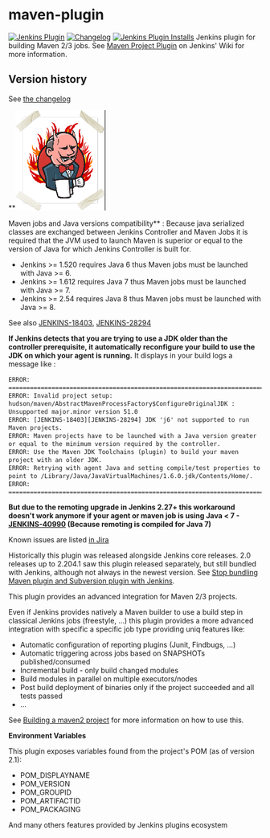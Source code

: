 maven-plugin
============
[![Jenkins Plugin](https://img.shields.io/jenkins/plugin/v/maven-plugin)](https://plugins.jenkins.io/maven-plugin)
[![Changelog](https://img.shields.io/github/v/tag/jenkinsci/maven-plugin?label=changelog)](https://github.com/jenkinsci/maven-plugin/blob/master/CHANGELOG.md)
[![Jenkins Plugin Installs](https://img.shields.io/jenkins/plugin/i/maven-plugin?color=blue)](https://plugins.jenkins.io/maven-plugin)
Jenkins plugin for building Maven 2/3 jobs.
See [Maven Project Plugin](https://wiki.jenkins-ci.org/display/JENKINS/Maven+Project+Plugin) on Jenkins' Wiki for more information.

## Version history

See [the changelog](CHANGELOG.md)

**![](docs/images/hn.png)

Maven jobs and Java versions compatibility** : Because java serialized classes are exchanged
between Jenkins Controller and Maven Jobs it is required that the JVM used
to launch Maven is superior or equal to the version of Java for which
Jenkins Controller is built for.

-   Jenkins \>= 1.520 requires Java 6 thus Maven jobs must be launched
    with Java \>= 6.
-   Jenkins \>= 1.612 requires Java 7 thus Maven jobs must be launched
    with Java \>= 7.
-   Jenkins \>= 2.54 requires Java 8 thus Maven jobs must be launched
    with Java \>= 8.

See also
[JENKINS-18403](https://issues.jenkins-ci.org/browse/JENKINS-18403),
[JENKINS-28294](https://issues.jenkins-ci.org/browse/JENKINS-28294)

**If Jenkins detects that you are trying to use a JDK older than the
controller prerequisite, it automatically reconfigure your build to use the
JDK on which your agent is running.** It displays in your build logs a
message like :

``` syntaxhighlighter-pre
ERROR: ================================================================================
ERROR: Invalid project setup: hudson/maven/AbstractMavenProcessFactory$ConfigureOriginalJDK : Unsupported major.minor version 51.0
ERROR: [JENKINS-18403][JENKINS-28294] JDK 'j6' not supported to run Maven projects.
ERROR: Maven projects have to be launched with a Java version greater or equal to the minimum version required by the controller.
ERROR: Use the Maven JDK Toolchains (plugin) to build your maven project with an older JDK.
ERROR: Retrying with agent Java and setting compile/test properties to point to /Library/Java/JavaVirtualMachines/1.6.0.jdk/Contents/Home/.
ERROR: ================================================================================
```

**But due to the remoting upgrade in Jenkins 2.27+ this workaround
doesn't work anymore if your agent or maven job is using Java \< 7 -
[JENKINS-40990](https://issues.jenkins-ci.org/browse/JENKINS-40990)
(Because remoting is compiled for Java 7)**

Known issues are listed [in Jira](https://issues.jenkins-ci.org/issues/?jql=project%20%3D%20JENKINS%20AND%20status%20in%20(Open%2C%20%22In%20Progress%22%2C%20Reopened)%20AND%20component%20%3D%20%27maven-plugin%27)

Historically this plugin was released alongside Jenkins core releases.
2.0 releases up to 2.204.1 saw this plugin released separately, but still bundled
with Jenkins, although not always in the newest version. See [Stop bundling Maven plugin and Subversion plugin with Jenkins](https://www.jenkins.io/doc/upgrade-guide/2.204/#stop-bundling-maven-plugin-and-subversion-plugin-with-jenkins).

This plugin provides an advanced integration for Maven 2/3 projects.

Even if Jenkins provides natively a Maven builder to use a build step in
classical Jenkins jobs (freestyle, ...) this plugin provides a more
advanced integration with specific a specific job type providing uniq
features like:

-   Automatic configuration of reporting plugins (Junit, Findbugs, ...)
-   Automatic triggering across jobs based on SNAPSHOTs
    published/consumed
-   Incremental build - only build changed modules
-   Build modules in parallel on multiple executors/nodes
-   Post build deployment of binaries only if the project succeeded and
    all tests passed
-   ...

See [Building a maven2
project](https://wiki.jenkins.io/display/JENKINS/Building+a+maven2+project)
for more information on how to use this.

**Environment Variables**

This plugin exposes variables found from the project's POM (as of
version 2.1):

-   POM\_DISPLAYNAME
-   POM\_VERSION
-   POM\_GROUPID
-   POM\_ARTIFACTID
-   POM\_PACKAGING

And many others features provided by Jenkins plugins ecosystem
